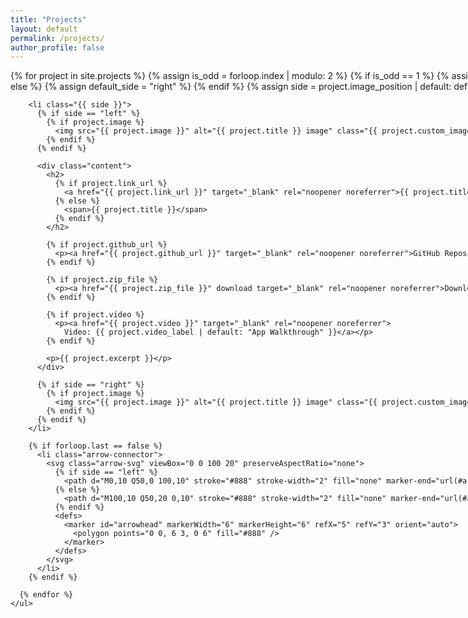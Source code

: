 ```yaml
---
title: "Projects"
layout: default
permalink: /projects/
author_profile: false
---
```


<style>
  .projects-wrapper {
    width: 100vw;
    position: relative;
    background-color: transparent;
    padding: 0;
  }

  .projects-container {
    max-width: 1200px;
    margin: 0 auto;
  }

  ul.projects-list {
    list-style: none;
    padding: 0;
    margin: 0;
  }

  ul.projects-list li {
    display: flex;
    align-items: center;
    margin-bottom: 4rem;
    padding: 1rem;
    background-color: #000;
    border-radius: 8px;
  }

  ul.projects-list li.left {
    justify-content: flex-start;
  }

  ul.projects-list li.left .content {
    margin-left: 2rem;
    color: #eee;
    text-align: left;
  }

  ul.projects-list li.right {
    justify-content: flex-end;
  }

  ul.projects-list li.right .content {
    margin-right: 2rem;
    color: #eee;
    text-align: right;
  }

  ul.projects-list li img {
    width: 250px;
    border-radius: 8px;
    flex-shrink: 0;
  }

  ul.projects-list li .content h2 {
    text-decoration: underline;
  }

  ul.projects-list li .content h2 a {
    color: #2aa198;
    text-decoration: inherit;
  }

  ul.projects-list li .content h2 a:hover {
    color: #ffffff;
    text-decoration: inherit;
  }

  ul.projects-list li .content p {
    max-width: 600px;
  }

  ul.projects-list li img.large-image {
    width: 400px;
  }

  li.arrow-connector {
    display: flex;
    justify-content: center;
    align-items: center;
    margin: -2rem 0 2rem;
  }

  .arrow-svg {
    width: 150px;
    height: 30px;
  }
</style>

<div class="projects-wrapper">
  <div class="projects-container">
    <ul class="projects-list">
      {% for project in site.projects %}
        {% assign is_odd = forloop.index | modulo: 2 %}
        {% if is_odd == 1 %}
          {% assign default_side = "left" %}
        {% else %}
          {% assign default_side = "right" %}
        {% endif %}
        {% assign side = project.image_position | default: default_side %}

        <li class="{{ side }}">
          {% if side == "left" %}
            {% if project.image %}
              <img src="{{ project.image }}" alt="{{ project.title }} image" class="{{ project.custom_image_class }}" />
            {% endif %}
          {% endif %}

          <div class="content">
            <h2>
              {% if project.link_url %}
                <a href="{{ project.link_url }}" target="_blank" rel="noopener noreferrer">{{ project.title }}</a>
              {% else %}
                <span>{{ project.title }}</span>
              {% endif %}
            </h2>

            {% if project.github_url %}
              <p><a href="{{ project.github_url }}" target="_blank" rel="noopener noreferrer">GitHub Repository</a></p>
            {% endif %}

            {% if project.zip_file %}
              <p><a href="{{ project.zip_file }}" download target="_blank" rel="noopener noreferrer">Download ZIP</a></p>
            {% endif %}

            {% if project.video %}
              <p><a href="{{ project.video }}" target="_blank" rel="noopener noreferrer">
                Video: {{ project.video_label | default: "App Walkthrough" }}</a></p>
            {% endif %}

            <p>{{ project.excerpt }}</p>
          </div>

          {% if side == "right" %}
            {% if project.image %}
              <img src="{{ project.image }}" alt="{{ project.title }} image" class="{{ project.custom_image_class }}" />
            {% endif %}
          {% endif %}
        </li>

        {% if forloop.last == false %}
          <li class="arrow-connector">
            <svg class="arrow-svg" viewBox="0 0 100 20" preserveAspectRatio="none">
              {% if side == "left" %}
                <path d="M0,10 Q50,0 100,10" stroke="#888" stroke-width="2" fill="none" marker-end="url(#arrowhead)" />
              {% else %}
                <path d="M100,10 Q50,20 0,10" stroke="#888" stroke-width="2" fill="none" marker-end="url(#arrowhead)" />
              {% endif %}
              <defs>
                <marker id="arrowhead" markerWidth="6" markerHeight="6" refX="5" refY="3" orient="auto">
                  <polygon points="0 0, 6 3, 0 6" fill="#888" />
                </marker>
              </defs>
            </svg>
          </li>
        {% endif %}

      {% endfor %}
    </ul>
  </div>
</div>
